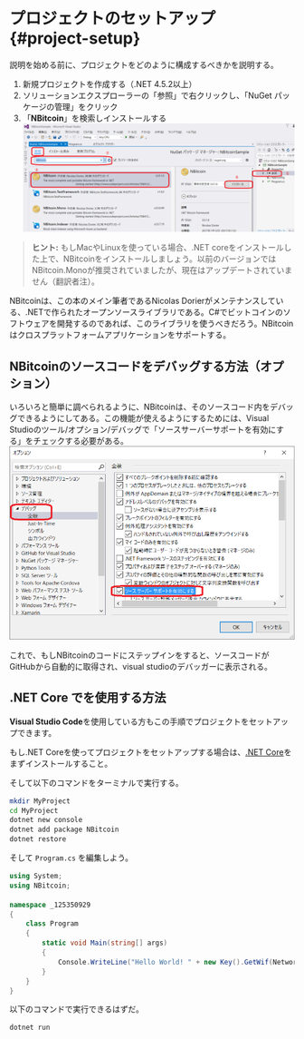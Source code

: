 # プロジェクトのセットアップ {#project-setup}

説明を始める前に、プロジェクトをどのように構成するべきかを説明する。

1. 新規プロジェクトを作成する（.NET 4.5.2以上）
2. ソリューションエクスプローラーの「参照」で右クリックし、「NuGet パッケージの管理」をクリック
3. 「**NBitcoin**」を検索しインストールする
![nuget](../assets/nuget_jp.png)

> **ヒント:** もしMacやLinuxを使っている場合、.NET coreをインストールした上で、NBitcoinをインストールしましょう。以前のバージョンではNBitcoin.Monoが推奨されていましたが、現在はアップデートされていません（翻訳者注）。

NBitcoinは、この本のメイン筆者であるNicolas Dorierがメンテナンスしている、.NETで作られたオープンソースライブラリである。C\#でビットコインのソフトウェアを開発するのであれば、このライブラリを使うべきだろう。NBitcoinはクロスプラットフォームアプリケーションをサポートする。

## NBitcoinのソースコードをデバッグする方法（オプション）

いろいろと簡単に調べられるように、NBitcoinは、そのソースコード内をデバッグできるようにしてある。この機能が使えるようにするためには、Visual Studioのツール/オプション/デバッグで「ソースサーバーサポートを有効にする」をチェックする必要がある。
![Enable source server support](../assets/visualstudio_enablesourceserversupport_jp.png)

これで、もしNBitcoinのコードにステップインをすると、ソースコードがGitHubから自動的に取得され、visual studioのデバッガーに表示される。

## .NET Core でを使用する方法

**Visual Studio Code**を使用している方もこの手順でプロジェクトをセットアップできます。

もし.NET Coreを使ってプロジェクトをセットアップする場合は、[.NET Core](https://www.microsoft.com/net/core)をまずインストールすること。

そして以下のコマンドをターミナルで実行する。

```bash
mkdir MyProject
cd MyProject
dotnet new console
dotnet add package NBitcoin
dotnet restore
```

そして `Program.cs` を編集しよう。

```cs
using System;
using NBitcoin;

namespace _125350929
{
    class Program
    {
        static void Main(string[] args)
        {
            Console.WriteLine("Hello World! " + new Key().GetWif(Network.Main));
        }
    }
}
```

以下のコマンドで実行できるはずだ。

```bash
dotnet run
```
